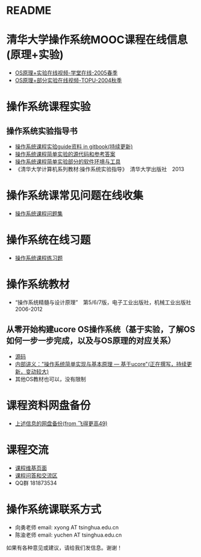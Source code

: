 # README

# 清华大学操作系统MOOC课程在线信息(原理+实验)

 - [OS原理+实验在线视频-学堂在线-2005春季](https://www.xuetangx.com/courses/TsinghuaX/30240243X/2015_T1/about)
 - [OS原理+部分实验在线视频-TOPU-2004秋季](http://www.topu.com/mooc/4100)

# 操作系统课程实验
## 操作系统实验指导书
 - [操作系统课程实验guide资料 in gitbook(持续更新)](http://objectkuan.gitbooks.io/ucore-docs/)
 - [操作系统课程简单实验的源代码和参考答案](https://github.com/chyyuu/ucore_lab)
 - [操作系统课程简单实验部分的软件环境与工具](http://pan.baidu.com/s/1gdePM6J)
 - 《清华大学计算机系列教材:操作系统实验指导》　清华大学出版社　2013



# 操作系统课常见问题在线收集
 - [操作系统课程问题集](http://xuyongjiande.gitbooks.io/os-qa/)

# 操作系统在线习题
 - [操作系统课程练习题](https://www.gitbook.io/book/xuyongjiande/os_exercises)

# 操作系统教材
 - “操作系统精髓与设计原理”　第5/6/7版，电子工业出版社，机械工业出版社　2006-2012
## 从零开始构建ucore OS操作系统（基于实验，了解OS如何一步一步完成，以及与OS原理的对应关系）
 - [源码](https://github.com/chyyuu/ucorebook_code)
 - [内部讲义："操作系统简单实现与基本原理 — 基于ucore"(正在撰写，持续更新，变动较大)](http://chyyuu.gitbooks.io/ucorebook/)
 - 其他OS教材也可以，没有限制

# 课程资料网盘备份
- [上述信息的网盘备份(from 飞得更高49)](http://pan.baidu.com/s/1sjlrZSp)

# 课程交流
- [课程维基页面](http://os.cs.tsinghua.edu.cn/oscourse/OS2015)
- [课程问答和交流区](https://piazza.com/tsinghua.edu.cn/spring2015/30240243x/home)
- QQ群 181873534

# 操作系统课联系方式
- 向勇老师 email: xyong AT tsinghua.edu.cn
- 陈渝老师 email: yuchen AT tsinghua.edu.cn

如果有各种意见或建议，请给我们发信息。谢谢！
